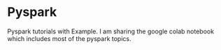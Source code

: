 # Pyspark
Pyspark tutorials with Example. I am sharing the google colab notebook which includes most of the pyspark topics.
